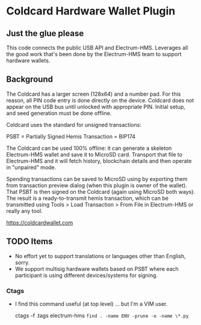 # Coldcard Hardware Wallet Plugin

## Just the glue please

This code connects the public USB API and Electrum-HMS. Leverages all
the good work that's been done by the Electrum-HMS team to support
hardware wallets.

## Background

The Coldcard has a larger screen (128x64) and a number pad. For
this reason, all PIN code entry is done directly on the device.
Coldcard does not appear on the USB bus until unlocked with appropriate
PIN. Initial setup, and seed generation must be done offline.

Coldcard uses the standard for unsigned transactions:

PSBT = Partially Signed Hemis Transaction = BIP174

The Coldcard can be used 100% offline: it can generate a skeleton
Electrum-HMS wallet and save it to MicroSD card. Transport that file
to Electrum-HMS and it will fetch history, blockchain details and then
operate in "unpaired" mode.

Spending transactions can be saved to MicroSD using by exporting them
from transaction preview dialog (when this plugin is
owner of the wallet). That PSBT is then signed on the Coldcard
(again using MicroSD both ways). The result is a ready-to-transmit
hemis transaction, which can be transmitted using Tools > Load
Transaction > From File in Electrum-HMS or really any tool.

<https://coldcardwallet.com>

## TODO Items

- No effort yet to support translations or languages other than English, sorry.
- We support multisig hardware wallets based on PSBT where each participant
  is using different devices/systems for signing.

### Ctags

- I find this command useful (at top level) ... but I'm a VIM user.

    ctags -f .tags electrum-hms `find . -name ENV -prune -o -name \*.py`
